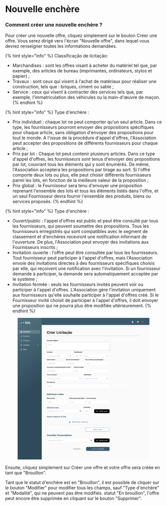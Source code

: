 # Nouvelle enchère

### Comment créer une nouvelle enchère ?

Pour créer une nouvelle offre, cliquez simplement sur le bouton Créer une offre. Vous serez dirigé vers l'écran "Nouvelle offre", dans lequel vous devrez renseigner toutes les informations demandées.

{% hint style="info" %}
Classificação de licitação:

* Marchandises : sont les offres visant à acheter du matériel tel que, par exemple, des articles de bureau (imprimantes, ordinateurs, stylos et papier) ;
* Travaux : sont ceux qui visent à l'achat de matériaux pour réaliser une construction, tels que : briques, ciment ou sable ;
* Service : ceux qui visent à contracter des services tels que, par exemple, l'immatriculation des véhicules ou la main-d'œuvre de maçon.
{% endhint %}

{% hint style="info" %}
Type d'enchère :

* Prix ​​individuel : chaque lot ne peut comporter qu'un seul article. Dans ce type, les fournisseurs pourront envoyer des propositions spécifiques pour chaque article, sans obligation d'envoyer des propositions pour tout le monde. A l'issue de la procédure d'appel d'offres, l'Association peut accepter des propositions de différents fournisseurs pour chaque article ;
* Prix ​​par lot : Chaque lot peut contenir plusieurs articles. Dans ce type d'appel d'offres, les fournisseurs sont tenus d'envoyer des propositions par lot, couvrant tous les éléments qui y sont énumérés. De même, l'Association acceptera les propositions par tirage au sort. Si l'offre comporte deux lots ou plus, elle peut choisir différents fournisseurs parmi les lots, en fonction de la meilleure valeur de la proposition ;
* Prix ​​global : le Fournisseur sera tenu d'envoyer une proposition reprenant l'ensemble des lots et tous les éléments listés dans l'offre, et un seul Fournisseur devra fournir l'ensemble des produits, biens ou services proposés.
{% endhint %}

{% hint style="info" %}
Type d'enchère :

* Ouvert/public : l'appel d'offres est public et peut être consulté par tous les fournisseurs, qui peuvent soumettre des propositions. Tous les fournisseurs enregistrés qui sont compatibles avec le segment de classement et d'enchères recevront une notification informant de l'ouverture. De plus, l'Association peut envoyer des invitations aux Fournisseurs inscrits ;
* Invitation ouverte : l'offre peut être consultée par tous les fournisseurs. Tout fournisseur peut participer à l'appel d'offres, mais l'Association envoie des invitations directes à des fournisseurs spécifiques choisis par elle, qui reçoivent une notification avec l'invitation. Si un fournisseur demande à participer, la demande sera automatiquement acceptée par le système ;
* Invitation fermée : seuls les fournisseurs invités peuvent voir ou participer à l'appel d'offres. L'Association gère l'invitation uniquement aux fournisseurs qu'elle souhaite participer à l'appel d'offres créé. Si le Fournisseur invité choisit de participer à l'appel d'offres, il doit envoyer une proposition qui ne pourra plus être modifiée ultérieurement.
{% endhint %}

<figure><img src="../../../.gitbook/assets/Adicionar Licitações.png" alt=""><figcaption></figcaption></figure>

Ensuite, cliquez simplement sur Créer une offre et votre offre sera créée en tant que "Brouillon".

Tant que le statut d'enchère est en "Brouillon", il est possible de cliquer sur le bouton "Modifier" pour modifier tous les champs, sauf "Type d'enchère" et "Modalité", qui ne peuvent pas être modifiés. statut "En brouillon", l'offre peut encore être supprimée en cliquant sur le bouton "Supprimer".
